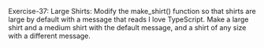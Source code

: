 Exercise-37: Large Shirts:
Modify the make_shirt() function so that shirts are large by default with a message that reads I love TypeScript. Make a large shirt and a medium shirt with the default message, and a shirt of any size with a different message.